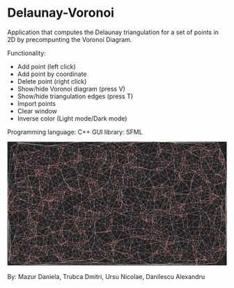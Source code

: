 # Delaunay-Voronoi

Application that computes the Delaunay triangulation for a set of points in 2D by precompunting the Voronoi Diagram.

Functionality:
-	Add point (left click)
-	Add point by coordinate
-	Delete point (right click)
-	Show/hide Voronoi diagram (press V)
-	Show/hide triangulation edges (press T)
-	Import points
-	Clear window
-	Inverse color (Light mode/Dark mode)

Programming language: C++
GUI library: SFML

![](images/vp4.png)

By:
Mazur Daniela,
Trubca Dmitri,
Ursu Nicolae,
Danilescu Alexandru
